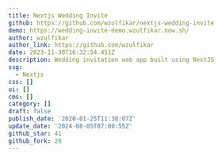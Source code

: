 ```yaml
---
title: Nextjs Wedding Invite
github: https://github.com/wzulfikar/nextjs-wedding-invite
demo: https://wedding-invite-demo.wzulfikar.now.sh/
author: wzulfikar
author_link: https://github.com/wzulfikar
date: 2023-11-30T16:32:54.451Z
description: Wedding invitation web app built using NextJS
ssg:
  - Nextjs
css: []
ui: []
cms: []
category: []
draft: false
publish_date: '2020-01-25T11:38:07Z'
update_date: '2024-08-05T07:00:55Z'
github_star: 41
github_fork: 28
---
```

